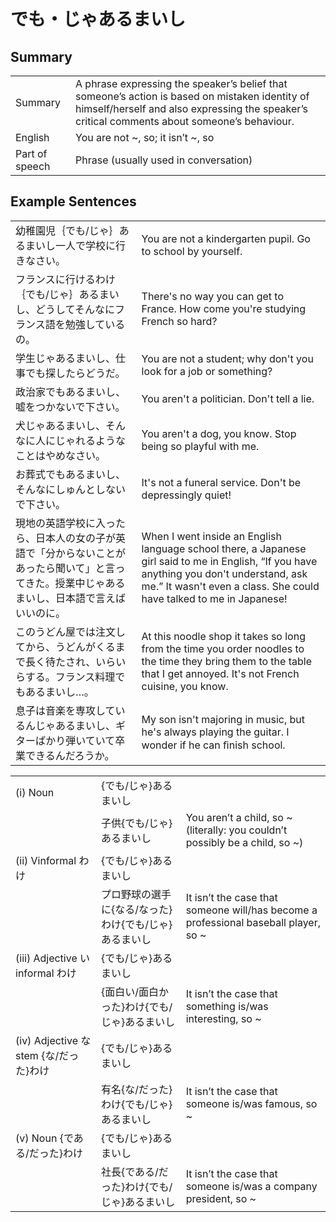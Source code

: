 # でも・じゃあるまいし

## Summary

<table><tr>   <td>Summary</td>   <td>A phrase expressing the speaker’s belief that someone’s action is based on mistaken identity of himself/herself and also expressing the speaker’s critical comments about someone’s behaviour.</td></tr><tr>   <td>English</td>   <td>You are not ~, so; it isn’t ~, so</td></tr><tr>   <td>Part of speech</td>   <td>Phrase (usually used in conversation)</td></tr></table>

## Example Sentences

<table><tr>   <td>幼稚園児｛でも/じゃ｝あるまいし一人で学校に行きなさい。</td>   <td>You are not a kindergarten pupil. Go to school by yourself.</td></tr><tr>   <td>フランスに行けるわけ｛でも/じゃ｝あるまいし、どうしてそんなにフランス語を勉強しているの。</td>   <td>There's no way you can get to France. How come you're studying French so hard?</td></tr><tr>   <td>学生じゃあるまいし、仕事でも探したらどうだ。</td>   <td>You are not a student; why don't you look for a job or something?</td></tr><tr>   <td>政治家でもあるまいし、嘘をつかないで下さい。</td>   <td>You aren't a politician. Don't tell a lie.</td></tr><tr>   <td>犬じゃあるまいし、そんなに人にじゃれるようなことはやめなさい。</td>   <td>You aren't a dog, you know. Stop being so playful with me.</td></tr><tr>   <td>お葬式でもあるまいし、そんなにしゅんとしないで下さい。</td>   <td>It's not a funeral service. Don't be depressingly quiet!</td></tr><tr>   <td>現地の英語学校に入ったら、日本人の女の子が英語で「分からないことがあったら聞いて」と言ってきた。授業中じゃあるまいし、日本語で言えばいいのに。</td>   <td>When I went inside an English language school there, a Japanese girl said to me in English, &ldquo;If you have anything you don't understand, ask me.&rdquo; It wasn't even a class. She could have talked to me in Japanese!</td></tr><tr>   <td>このうどん屋では注文してから、うどんがくるまで長く待たされ、いらいらする。フランス料理でもあるまいし…。</td>   <td>At this noodle shop it takes so long from the time you order noodles to the time they bring them to the table that I get annoyed. It's not French cuisine, you know.</td></tr><tr>   <td>息子は音楽を専攻しているんじゃあるまいし、ギターばかり弾いていて卒業できるんだろうか。</td>   <td>My son isn't majoring in music, but he's always playing the guitar. I wonder if he can ﬁnish school.</td></tr></table>

<table class="table"><tbody><tr class="tr head"><td class="td"><span class="numbers">(i)</span> <span class="bold">Noun</span></td><td class="td"><span>{</span><span class="concept">でも</span><span>/</span><span class="concept">じゃ</span><span>}</span><span class="concept">あるまいし</span></td><td class="td"></td></tr><tr class="tr"><td class="td"></td><td class="td"><span>子供{</span><span class="concept">でも</span><span>/</span><span class="concept">じゃ</span><span>}</span><span class="concept">あるまいし</span></td><td class="td"><span>You aren’t a child, so ~ (literally: you couldn’t possibly be a child, so ~)</span> </td></tr><tr class="tr head"><td class="td"><span class="numbers">(ii)</span> <span class="bold">Vinformal わけ</span></td><td class="td"><span>{</span><span class="concept">でも</span><span>/</span><span class="concept">じゃ</span><span>}</span><span class="concept">あるまいし</span></td><td class="td"></td></tr><tr class="tr"><td class="td"></td><td class="td"><span>プロ野球の選手に{なる/なった}わけ{</span><span class="concept">でも</span><span>/</span><span class="concept">じゃ</span><span>}</span><span class="concept">あるまいし</span></td><td class="td"><span>It isn’t the case that someone will/has become a professional baseball player, so ~</span></td></tr><tr class="tr head"><td class="td"><span class="numbers">(iii)</span> <span class="bold">Adjective い informal わけ</span></td><td class="td"><span>{</span><span class="concept">でも</span><span>/</span><span class="concept">じゃ</span><span>}</span><span class="concept">あるまいし</span></td><td class="td"></td></tr><tr class="tr"><td class="td"></td><td class="td"><span>{面白い/面白かった}わけ{</span><span class="concept">でも</span><span>/</span><span class="concept">じゃ</span><span>}</span><span class="concept">あるまいし</span></td><td class="td"><span>It isn’t the case that something is/was interesting, so ~</span></td></tr><tr class="tr head"><td class="td"><span class="numbers">(iv)</span> <span class="bold">Adjective な stem {な/だった}わけ</span></td><td class="td"><span>{</span><span class="concept">でも</span><span>/</span><span class="concept">じゃ</span><span>}</span><span class="concept">あるまいし</span></td><td class="td"></td></tr><tr class="tr"><td class="td"></td><td class="td"><span>有名{な/だった}わけ{</span><span class="concept">でも</span><span>/</span><span class="concept">じゃ</span><span>}</span><span class="concept">あるまいし</span></td><td class="td"><span>It isn’t the case that someone is/was famous, so ~</span></td></tr><tr class="tr head"><td class="td"><span class="numbers">(v)</span> <span class="bold">Noun {である/だった}わけ</span></td><td class="td"><span>{</span><span class="concept">でも</span><span>/</span><span class="concept">じゃ</span><span>}</span><span class="concept">あるまいし</span></td><td class="td"></td></tr><tr class="tr"><td class="td"></td><td class="td"><span>社長{である/だった}わけ{</span><span class="concept">でも</span><span>/</span><span class="concept">じゃ</span><span>}</span><span class="concept">あるまいし</span></td><td class="td"><span>It isn’t the case that someone is/was a company president, so ~</span></td></tr></tbody></table>


